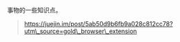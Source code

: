 事物的一些知识点。

> https://juejin.im/post/5ab50d9b6fb9a028c812cc78?utm\_source=gold\_browser\_extension



